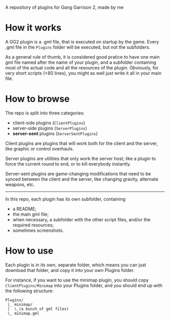 A repository of plugins for Gang Garrison 2, made by me

# How it works

A GG2 plugin is a .gml file, that is executed on startup by the game. Every .gml file in the `Plugins` folder will be executed, but not the subfolders.

As a general rule of thumb, it is considered good pratice to have one main gml file named after the name of your plugin, and a subfolder containing most of the actual code and all the resources of the plugin.
Obviously, for very short scripts (<80 lines), you might as well just write it all in your main file.

# How to browse

The repo is split into three categories:
 - client-side plugins (`ClientPlugins`)
 - server-side plugins (`ServerPlugins`)
 - **server-sent** plugins (`ServerSentPlugins`)
 
Client plugins are plugins that will work both for the client and the server, like graphic or control overhauls.

Server plugins are utilities that only work the server host; like a plugin to force the current round to end, or to kill everybody instantly.

Server-sent plugins are game-changing modifications that need to be synced between the client and the server, like changing gravity, alternate weapons, etc.

---

In this repo, each plugin has its own subfolder, containing
 - a README;
 - the main gml file;
 - when necessary, a subfolder with the other script files, and/or the required resources;
 - sometimes screenshots.
 
# How to use

Each plugin is in its own, separate folder, which means you can just download that folder, and copy it into your own Plugins folder.

For instance, if you want to use the minimap plugin, you should copy `ClientPlugins/Minimap` into your Plugins folder, and you should end up with the following structure:

```
Plugins/
 |_ minimap/
 |  \_(a bunch of gml files)
 \_ minimap.gml
```